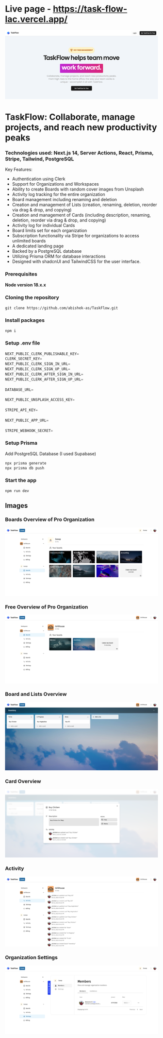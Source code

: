 # Live page - https://task-flow-lac.vercel.app/

![HomePage](images/HomePage.png)

# TaskFlow: Collaborate, manage projects, and reach new productivity peaks

### Technologies used: Next.js 14, Server Actions, React, Prisma, Stripe, Tailwind, PostgreSQL

Key Features:

-   Authentication using Clerk
-   Support for Organizations and Workspaces
-   Ability to create Boards with random cover images from Unsplash
-   Activity log tracking for the entire organization
-   Board management including renaming and deletion
-   Creation and management of Lists (creation, renaming, deletion, reorder via drag & drop, and copying)
-   Creation and management of Cards (including description, renaming, deletion, reorder via drag & drop, and copying)
-   Activity log for individual Cards
-   Board limits set for each organization
-   Subscription functionality via Stripe for organizations to access unlimited boards
-   A dedicated landing page
-   Backed by a PostgreSQL database
-   Utilizing Prisma ORM for database interactions
-   Designed with shadcnUI and TailwindCSS for the user interface.

### Prerequisites

**Node version 18.x.x**

### Cloning the repository

```shell
git clone https://github.com/abishek-as/TaskFlow.git
```

### Install packages

```shell
npm i
```

### Setup .env file

```js
NEXT_PUBLIC_CLERK_PUBLISHABLE_KEY=
CLERK_SECRET_KEY=
NEXT_PUBLIC_CLERK_SIGN_IN_URL=
NEXT_PUBLIC_CLERK_SIGN_UP_URL=
NEXT_PUBLIC_CLERK_AFTER_SIGN_IN_URL=
NEXT_PUBLIC_CLERK_AFTER_SIGN_UP_URL=

DATABASE_URL=

NEXT_PUBLIC_UNSPLASH_ACCESS_KEY=

STRIPE_API_KEY=

NEXT_PUBLIC_APP_URL=

STRIPE_WEBHOOK_SECRET=
```

### Setup Prisma

Add PostgreSQL Database (I used Supabase)

```shell
npx prisma generate
npx prisma db push
```

### Start the app

```shell
npm run dev
```

## Images

### Boards Overview of Pro Organization

![Pro-Boards-Overview](images/Pro-Boards-Overview.png)

### Free Overview of Pro Organization

![Free-Boards](images/Free-Boards.png)

### Board and Lists Overview

![Board-Overview](images/Board-Overview.png)

### Card Overview

![Card-Overview](images/Card-Overview.png)

### Activity

![Activity](images/Activity.png)

### Organization Settings

![settings](images/Org-Settings.png)
